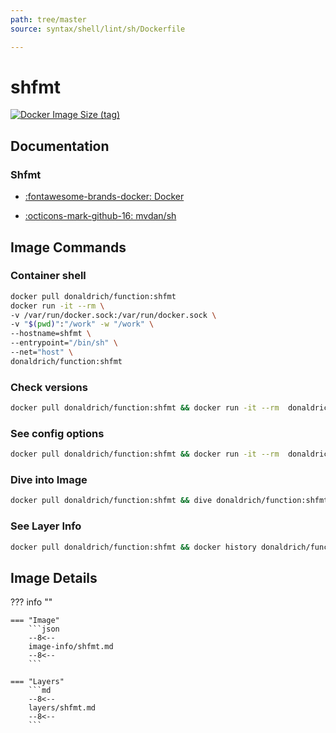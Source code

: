 ```yaml
---
path: tree/master
source: syntax/shell/lint/sh/Dockerfile

---
```


# shfmt

[![Docker Image Size (tag)](https://img.shields.io/docker/image-size/donaldrich/function/shfmt?color=blue&label=donaldrich/function:shfmt&logo=docker&style=flat-square)](https://hub.docker.com/r/donaldrich/function/shfmt)

## Documentation

### Shfmt

* [:fontawesome-brands-docker: Docker](https://hub.docker.com/r/mvdan/sh)

* [:octicons-mark-github-16: mvdan/sh](https://github.com/mvdan/sh)

## Image Commands

### Container shell

```sh
docker pull donaldrich/function:shfmt
docker run -it --rm \
-v /var/run/docker.sock:/var/run/docker.sock \
-v "$(pwd)":"/work" -w "/work" \
--hostname=shfmt \
--entrypoint="/bin/sh" \
--net="host" \
donaldrich/function:shfmt
```

### Check versions

```sh
docker pull donaldrich/function:shfmt && docker run -it --rm  donaldrich/function:shfmt validate
```

### See config options

```sh
docker pull donaldrich/function:shfmt && docker run -it --rm  donaldrich/function:shfmt help
```

### Dive into Image

```sh
docker pull donaldrich/function:shfmt && dive donaldrich/function:shfmt
```

### See Layer Info

```sh
docker pull donaldrich/function:shfmt && docker history donaldrich/function:shfmt
```

## Image Details

??? info ""

    === "Image"
        ```json
        --8<--
        image-info/shfmt.md
        --8<--
        ```

    === "Layers"
        ```md
        --8<--
        layers/shfmt.md
        --8<--
        ```
